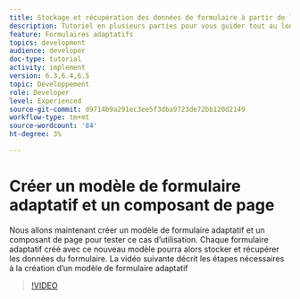 ```yaml
---
title: Stockage et récupération des données de formulaire à partir de la base de données MySQL
description: Tutoriel en plusieurs parties pour vous guider tout au long des étapes impliquées dans le stockage et la récupération des données de formulaire
feature: Formulaires adaptatifs
topics: development
audience: developer
doc-type: tutorial
activity: implement
version: 6.3,6.4,6.5
topic: Développement
role: Developer
level: Experienced
source-git-commit: d9714b9a291ec3ee5f3dba9723de72bb120d2149
workflow-type: tm+mt
source-wordcount: '84'
ht-degree: 3%

---
```


# Créer un modèle de formulaire adaptatif et un composant de page

Nous allons maintenant créer un modèle de formulaire adaptatif et un composant de page pour tester ce cas d’utilisation. Chaque formulaire adaptatif créé avec ce nouveau modèle pourra alors stocker et récupérer les données du formulaire.
La vidéo suivante décrit les étapes nécessaires à la création d’un modèle de formulaire adaptatif
>[!VIDEO](https://video.tv.adobe.com/v/27828?quality=9&learn=on)

